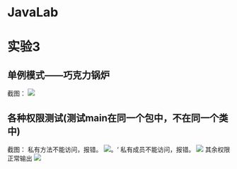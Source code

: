 # JavaLab
实验3
==

单例模式——巧克力锅炉
--
截图：
![](https://github.com/BinZrs/JavaLab/raw/master/Image/单例模式.png)

各种权限测试(测试main在同一个包中，不在同一个类中)
--
截图：
私有方法不能访问，报错。
![](https://github.com/BinZrs/JavaLab/raw/master/Image/异常1.png)。‘
私有成员不能访问，报错。
![](https://github.com/BinZrs/JavaLab/raw/master/Image/异常2.png)
其余权限正常输出
![](https://github.com/BinZrs/JavaLab/raw/master/Image/正常输出.png "同个包正常输出")
